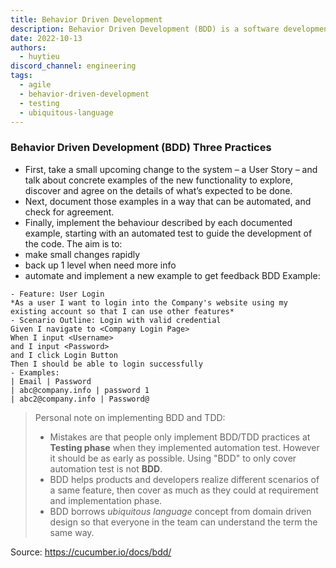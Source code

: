 ```yaml
---
title: Behavior Driven Development
description: Behavior Driven Development (BDD) is a software development process that encourages collaboration among developers, QA, and non-technical stakeholders.
date: 2022-10-13
authors:
  - huytieu
discord_channel: engineering
tags:
  - agile
  - behavior-driven-development
  - testing
  - ubiquitous-language
---
```


### Behavior Driven Development (BDD) Three Practices

- First, take a small upcoming change to the system – a User Story – and talk about concrete examples of the new functionality to explore, discover and agree on the details of what’s expected to be done.
- Next, document those examples in a way that can be automated, and check for agreement.
- Finally, implement the behaviour described by each documented example, starting with an automated test to guide the development of the code.
  The aim is to:
- make small changes rapidly
- back up 1 level when need more info
- automate and implement a new example to get feedback
  BDD Example:

```
- Feature: User Login
*As a user I want to login into the Company's website using my existing account so that I can use other features*
- Scenario Outline: Login with valid credential
Given I navigate to <Company Login Page>
When I input <Username>
and I input <Password>
and I click Login Button
Then I should be able to login successfully
- Examples:
| Email | Password
| abc@company.info | password 1
| abc2@company.info | Password@
```

> Personal note on implementing BDD and TDD:
>
> - Mistakes are that people only implement BDD/TDD practices at **Testing phase** when they implemented automation test. However it should be as early as possible. Using "BDD" to only cover automation test is not **BDD**.
> - BDD helps products and developers realize different scenarios of a same feature, then cover as much as they could at requirement and implementation phase.
> - BDD borrows _ubiquitous language_ concept from domain driven design so that everyone in the team can understand the term the same way.

Source: <https://cucumber.io/docs/bdd/>

